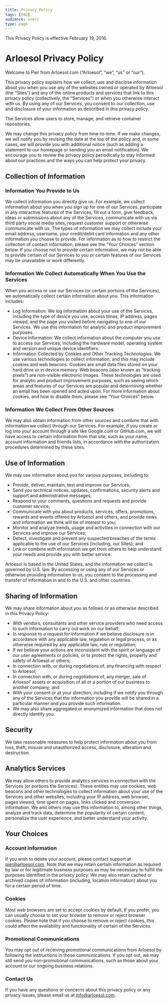 ```yaml
---
title: Privacy Policy
tags: [FAQ]
audience: users
type: page
---
```


This Privacy Policy is effective February 19, 2016.

# Arloesol Privacy Policy

Welcome to Pier from Arloesol.com (“Arloesol”, “we”, “us” or “our”).

This privacy policy explains how we collect, use and disclose information about you when you use any of the websites owned or operated by Arloesol (the “Sites”) and any of the online products and services that link to this privacy policy (collectively, the “Services”) or when you otherwise interact with us. By using any of our Services, you consent to our collection, use and disclosure of your information as described in this privacy policy.

The Services allow users to store, manage, and retrieve container repositories.

We may change this privacy policy from time-to-time. If we make changes, we will notify you by revising the date at the top of the policy and, in some cases, we will provide you with additional notice (such as adding a statement to our homepage or sending you an email notification). We encourage you to review the privacy policy periodically to stay informed about our practices and the ways you can help protect your privacy.

## Collection of Information

### Information You Provide to Us
We collect information you directly give us. For example, we collect information about you when you sign up for one of our Services, participate in any interactive features of the Services, fill out a form, give feedback, ideas or submissions about any of the Services, communicate with us via third party social media sites, request customer support or otherwise communicate with us. The types of information we may collect include your email address, username, your credit/debit card information and any other information you choose to provide. For information as to how to restrict the collection of contact information, please see the “Your Choices” section below. If you choose not to provide certain information, we may not be able to provide certain of our Services to you or certain features of our Services may be unavailable or work differently.

### Information We Collect Automatically When You Use the Services
When you access or use our Services (or certain portions of the Services), we automatically collect certain information about you. This information includes:

* Log Information: We log information about your use of the Services, including the type of device you use, access times, IP address, pages viewed, and the page you visited before navigating to one of our Services. We use this information for analytic and product improvement purposes.
* Device Information: We collect information about the computer you use to access our Services, including the hardware model, operating system and version and unique device identifiers.
* Information Collected by Cookies and Other Tracking Technologies: We use various technologies to collect information, and this may include cookies and web beacons. Cookies are small data files stored on your hard drive or in device memory. Web beacons (also known as “tracking pixels”) are non-visible electronic images. These technologies are used for analytic and product improvement purposes, such as seeing which areas and features of our Services are popular and determining whether an email has been opened and acted upon. For more information about cookies, and how to disable them, please see “Your Choices” below.

### Information We Collect From Other Sources
We may also obtain information from other sources and combine that with information we collect through our Services. For example, if you create or log into your account through a site like Google.com or GitHub.com, we will have access to certain information from that site, such as your name, account information and friends lists, in accordance with the authorization procedures determined by these sites.

## Use of Information
We may use information about you for various purposes, including to:

* Provide, deliver, maintain, test and improve our Services;
* Send you technical notices, updates, confirmations, security alerts and support and administrative messages;
* Respond to your comments, questions and requests and provide customer service;
* Communicate with you about products, services, offers, promotions, rewards and events offered by Arloesol and others, and provide news and information we think will be of interest to you;
* Monitor and analyze trends, usage and activities in connection with our Services and improve our Services;
* Detect, investigate and prevent any suspected breaches of the terms applicable to the use of our Services (including, our Sites); and
* Link or combine with information we get from others to help understand your needs and provide you with better service.

Arloesol is based in the United States, and the information we collect is governed by U.S. law. By accessing or using any of our Services or otherwise providing information to us, you consent to the processing and transfer of information in and to the U.S. and other countries.

## Sharing of Information

We may share information about you as follows or as otherwise described in this Privacy Policy:

* With vendors, consultants and other service providers who need access to such information to carry out work on our behalf;
* In response to a request for information if we believe disclosure is in accordance with any applicable law, regulation or legal process, or as otherwise required by any applicable law, rule or regulation;
* If we believe your actions are inconsistent with the spirit or language of our user agreements or policies, or to protect the rights, property and safety of Arloesol or others;
* In connection with, or during negotiations of, any financing with respect to Arloesol;
* In connection with, or during negotiations of, any merger, sale of Arloesol’ assets or acquisition of all or a portion of our business to another company; and
* With your consent or at your direction, including if we notify you through any of the Services that the information you provide will be shared in a particular manner and you provide such information.
* We may also share aggregated or anonymized information that does not directly identify you.

## Security

We take reasonable measures to help protect information about you from loss, theft, misuse and unauthorized access, disclosure, alteration and destruction.

## Analytics Services

We may allow others to provide analytics services in connection with the Services (or portions the Services). These entities may use cookies, web beacons and other technologies to collect information about your use of the Services and other websites, including your IP address, web browser, pages viewed, time spent on pages, links clicked and conversion information. We and others may use this information to, among other things, analyze and track data, determine the popularity of certain content, personalize the user experience, and better understand your activity.

## Your Choices

### Account Information

If you wish to delete your account, please contact support at pier@arloesol.com. Note that we may retain certain information as required by law or for legitimate business purposes as may be necessary to fulfill the purposes identified in the privacy policy. We may also retain cached or archived copies of information (including, location information) about you for a certain period of time.

### Cookies

Most web browsers are set to accept cookies by default. If you prefer, you can usually choose to set your browser to remove or reject browser cookies. Please note that if you choose to remove or reject cookies, this could affect the availability and functionality of certain of the Services.

### Promotional Communications

You may opt out of receiving promotional communications from Arloesol by following the instructions in those communications. If you opt out, we may still send you non-promotional communications, such as those about your account or our ongoing business relations.

### Contact Us

If you have any questions or concerns about this privacy policy or any privacy issues, please email us at info@arloesol.com.

[www.arloesol.com]: https://www.arloesol.com
[www.pier.ovh]: https://www.pier.ovh